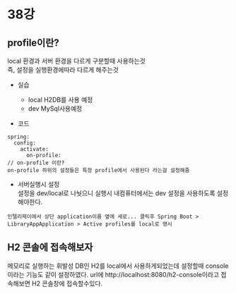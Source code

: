 # 38강

## profile이란?
local 환경과 서버 환경을 다르게 구분할때 사용하는것  
즉, 설정을 실행환경에따라 다르게 해주는것

- 실습
    - local
    H2DB를 사용 예정
    - dev
    MySql사용예정

- 코드
```
spring:
  config:
    activate:
      on-profile: 
// on-profile 이란?
on-profile 하위의 설정들은 특정 profile에서 사용된다 라는걸 설정해줌
```
- 서버실행시 설정  
설정을 dev/local로 나눳으니 실행시 내컴퓨터에서는 dev 설정을 사용하도록 설정해야한다.  
```
인텔리제이에서 상단 application이름 옆에 세로... 클릭후 Spring Boot > LibraryAppApplication > Active profiles를 local로 명시
```

## H2 콘솔에 접속해보자
메모리로 실행하는 휘발성 DB인 H2를 local에서 사용하게되었는데 설정할때 console이라는 기능도 같이 설정하였다.  url에 http://localhost:8080/h2-console이라고 접속해보면 H2 콘솔창에 접속할수있다.